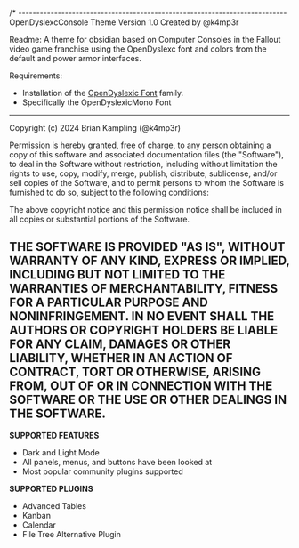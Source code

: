 /* ---------------------------------------------------------------------------
OpenDyslexcConsole Theme
Version 1.0
Created by @k4mp3r 

Readme:
A theme for obsidian based on Computer Consoles in the Fallout video game franchise
using the OpenDyslexc font and colors from the default and power armor interfaces.

Requirements:
- Installation of the [OpenDyslexic Font](https://opendyslexic.org/download) family.
- Specifically the OpenDyslexicMono Font
-----------------------------------------------------------------------------
Copyright (c) 2024 Brian Kampling (@k4mp3r)

Permission is hereby granted, free of charge, to any person obtaining a copy
of this software and associated documentation files (the "Software"), to deal
in the Software without restriction, including without limitation the rights
to use, copy, modify, merge, publish, distribute, sublicense, and/or sell
copies of the Software, and to permit persons to whom the Software is
furnished to do so, subject to the following conditions:

The above copyright notice and this permission notice shall be included in 
all copies or substantial portions of the Software.

THE SOFTWARE IS PROVIDED "AS IS", WITHOUT WARRANTY OF ANY KIND, EXPRESS OR
IMPLIED, INCLUDING BUT NOT LIMITED TO THE WARRANTIES OF MERCHANTABILITY,
FITNESS FOR A PARTICULAR PURPOSE AND NONINFRINGEMENT. IN NO EVENT SHALL THE
AUTHORS OR COPYRIGHT HOLDERS BE LIABLE FOR ANY CLAIM, DAMAGES OR OTHER
LIABILITY, WHETHER IN AN ACTION OF CONTRACT, TORT OR OTHERWISE, ARISING FROM,
OUT OF OR IN CONNECTION WITH THE SOFTWARE OR THE USE OR OTHER DEALINGS IN THE
SOFTWARE.
-----------------------------------------------------------------------------

**SUPPORTED FEATURES**
- Dark and Light Mode
- All panels, menus, and buttons have been looked at
- Most popular community plugins supported

**SUPPORTED PLUGINS**
- Advanced Tables
- Kanban
- Calendar
- File Tree Alternative Plugin

